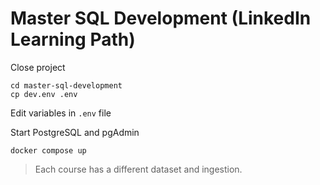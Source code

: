 # Master SQL Development (LinkedIn Learning Path)

Close project
```
cd master-sql-development
cp dev.env .env
```

Edit variables in `.env` file

Start PostgreSQL and pgAdmin
```
docker compose up
```

>Each course has a different dataset and ingestion.
